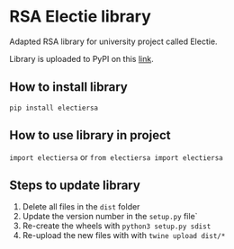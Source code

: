 # RSA Electie library
Adapted RSA library for university project called Electie.

Library is uploaded to PyPI on this [link](https://pypi.org/project/electiersa/).

## How to install library
`pip install electiersa`

## How to use library in project
`import electiersa` or `from electiersa import electiersa`

## Steps to update library
1. Delete all files in the `dist` folder
2. Update the version number in the `setup.py` file`
3. Re-create the wheels with `python3 setup.py sdist`
4. Re-upload the new files with with `twine upload dist/*`